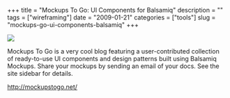 +++
title = "Mockups To Go: UI Components for Balsamiq"
description = ""
tags = ["wireframing"]
date = "2009-01-21"
categories = ["tools"]
slug = "mockups-go-ui-components-balsamiq"
+++


<div class="tool-screenshot mb1"><a href="http://mockupstogo.net/"><img id="bluga-thumbnail-2820" class="bluga-thumbnail custom" src="//konigi.com/media/bluga/
wt5231afcdd75b9_custom.jpg"/></a></div><p>Mockups To Go is a very cool blog featuring a user-contributed collection of ready-to-use UI components and design patterns built using Balsamiq Mockups. Share your mockups by sending an email of your docs. See the site sidebar for details.</p>
  
<p><a href="http://mockupstogo.net/">http://mockupstogo.net/</a></p>
      

